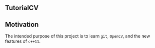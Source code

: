 ## TutorialCV

## Motivation
The intended purpose of this project is to learn `git`, `OpenCV`, and the new features of `c++11`.
